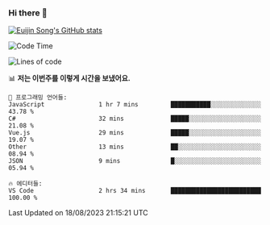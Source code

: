### Hi there 👋

[![Euijin Song's GitHub stats](https://github-readme-stats.vercel.app/api?username=lstar2397&count_private=true&show_icons=true&theme=tokyonight&locale=kr)](https://github.com/anuraghazra/github-readme-stats)

<!--START_SECTION:waka-->
![Code Time](http://img.shields.io/badge/Code%20Time-167%20hrs%2053%20mins-blue)

![Lines of code](https://img.shields.io/badge/%EC%A0%80%EB%8A%94%20%EC%97%AC%ED%83%9C%EA%B9%8C%EC%A7%80%20-748.1%20thousand%20%EC%A4%84%EC%9D%98%20%EC%BD%94%EB%93%9C%EB%A5%BC%20%EC%9E%91%EC%84%B1%ED%96%88%EC%96%B4%EC%9A%94.-blue)

📊 **저는 이번주를 이렇게 시간을 보냈어요.** 

```text
💬 프로그래밍 언어들: 
JavaScript               1 hr 7 mins         ███████████░░░░░░░░░░░░░░   43.78 % 
C#                       32 mins             █████░░░░░░░░░░░░░░░░░░░░   21.08 % 
Vue.js                   29 mins             █████░░░░░░░░░░░░░░░░░░░░   19.07 % 
Other                    13 mins             ██░░░░░░░░░░░░░░░░░░░░░░░   08.94 % 
JSON                     9 mins              █░░░░░░░░░░░░░░░░░░░░░░░░   05.94 % 

🔥 에디터들: 
VS Code                  2 hrs 34 mins       █████████████████████████   100.00 % 
```


 Last Updated on 18/08/2023 21:15:21 UTC
<!--END_SECTION:waka-->

<!--
**lstar2397/lstar2397** is a ✨ _special_ ✨ repository because its `README.md` (this file) appears on your GitHub profile.

Here are some ideas to get you started:

- 🔭 I’m currently working on ...
- 🌱 I’m currently learning ...
- 👯 I’m looking to collaborate on ...
- 🤔 I’m looking for help with ...
- 💬 Ask me about ...
- 📫 How to reach me: ...
- 😄 Pronouns: ...
- ⚡ Fun fact: ...
-->
